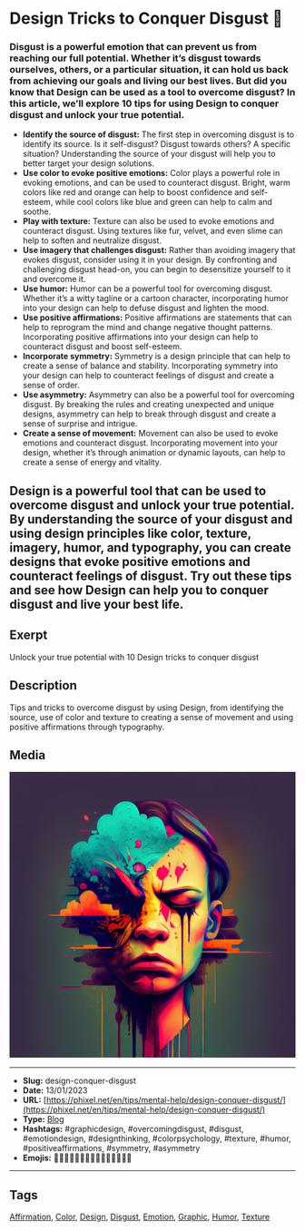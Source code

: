 # Design Tricks to Conquer Disgust 🤢
### Disgust is a powerful emotion that can prevent us from reaching our full potential. Whether it’s disgust towards ourselves, others, or a particular situation, it can hold us back from achieving our goals and living our best lives. But did you know that Design can be used as a tool to overcome disgust? In this article, we’ll explore 10 tips for using Design to conquer disgust and unlock your true potential.

- **Identify the source of disgust:** The first step in overcoming disgust is to identify its source. Is it self-disgust? Disgust towards others? A specific situation? Understanding the source of your disgust will help you to better target your design solutions.
- **Use color to evoke positive emotions:** Color plays a powerful role in evoking emotions, and can be used to counteract disgust. Bright, warm colors like red and orange can help to boost confidence and self-esteem, while cool colors like blue and green can help to calm and soothe.
- **Play with texture:** Texture can also be used to evoke emotions and counteract disgust. Using textures like fur, velvet, and even slime can help to soften and neutralize disgust.
- **Use imagery that challenges disgust:** Rather than avoiding imagery that evokes disgust, consider using it in your design. By confronting and challenging disgust head-on, you can begin to desensitize yourself to it and overcome it.
- **Use humor:** Humor can be a powerful tool for overcoming disgust. Whether it’s a witty tagline or a cartoon character, incorporating humor into your design can help to defuse disgust and lighten the mood.
- **Use positive affirmations:** Positive affirmations are statements that can help to reprogram the mind and change negative thought patterns. Incorporating positive affirmations into your design can help to counteract disgust and boost self-esteem.
- **Incorporate symmetry:** Symmetry is a design principle that can help to create a sense of balance and stability. Incorporating symmetry into your design can help to counteract feelings of disgust and create a sense of order.
- **Use asymmetry:** Asymmetry can also be a powerful tool for overcoming disgust. By breaking the rules and creating unexpected and unique designs, asymmetry can help to break through disgust and create a sense of surprise and intrigue.
- **Create a sense of movement:** Movement can also be used to evoke emotions and counteract disgust. Incorporating movement into your design, whether it’s through animation or dynamic layouts, can help to create a sense of energy and vitality.

Design is a powerful tool that can be used to overcome disgust and unlock your true potential. By understanding the source of your disgust and using design principles like color, texture, imagery, humor, and typography, you can create designs that evoke positive emotions and counteract feelings of disgust. Try out these tips and see how Design can help you to conquer disgust and live your best life.
------------
## Exerpt
Unlock your true potential with 10 Design tricks to conquer disgust
## Description
Tips and tricks to overcome disgust by using Design, from identifying the source, use of color and texture to creating a sense of movement and using positive affirmations through typography.
## Media
<img src="media/491ef4e4/design-help-disgust.jpg">

------------
- **Slug:** design-conquer-disgust
- **Date:** 13/01/2023
- **URL:** [https://phixel.net/en/tips/mental-help/design-conquer-disgust/](https://phixel.net/en/tips/mental-help/design-conquer-disgust/)
- **Type:** [Blog](#blog)
- **Hashtags:** #graphicdesign, #overcomingdisgust, #disgust, #emotiondesign, #designthinking, #colorpsychology, #texture, #humor, #positiveaffirmations, #symmetry, #asymmetry
- **Emojis:** 🤢🤮😫🎨🙌🏼😬💥🌈🌸🐾🤣💭✨💪

------------
## Tags
[Affirmation](#affirmation), [Color](#color), [Design](#design), [Disgust](#disgust), [Emotion](#emotion), [Graphic](#graphic), [Humor](#humor), [Texture](#texture)
